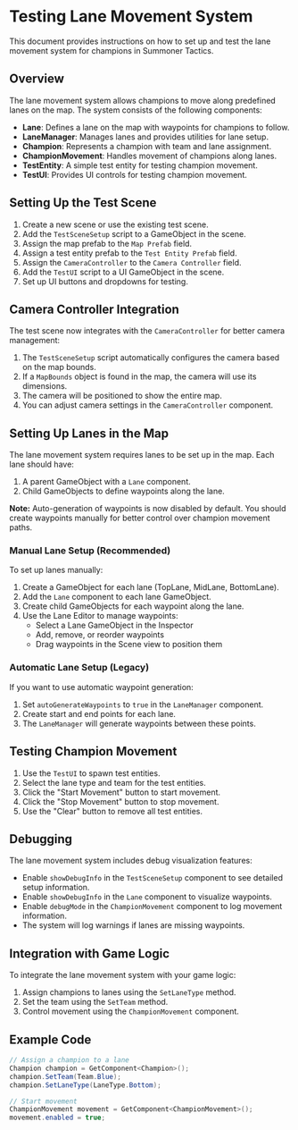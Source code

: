 # Testing Lane Movement System

This document provides instructions on how to set up and test the lane movement system for champions in Summoner Tactics.

## Overview

The lane movement system allows champions to move along predefined lanes on the map. The system consists of the following components:

- **Lane**: Defines a lane on the map with waypoints for champions to follow.
- **LaneManager**: Manages lanes and provides utilities for lane setup.
- **Champion**: Represents a champion with team and lane assignment.
- **ChampionMovement**: Handles movement of champions along lanes.
- **TestEntity**: A simple test entity for testing champion movement.
- **TestUI**: Provides UI controls for testing champion movement.

## Setting Up the Test Scene

1. Create a new scene or use the existing test scene.
2. Add the `TestSceneSetup` script to a GameObject in the scene.
3. Assign the map prefab to the `Map Prefab` field.
4. Assign a test entity prefab to the `Test Entity Prefab` field.
5. Assign the `CameraController` to the `Camera Controller` field.
6. Add the `TestUI` script to a UI GameObject in the scene.
7. Set up UI buttons and dropdowns for testing.

## Camera Controller Integration

The test scene now integrates with the `CameraController` for better camera management:

1. The `TestSceneSetup` script automatically configures the camera based on the map bounds.
2. If a `MapBounds` object is found in the map, the camera will use its dimensions.
3. The camera will be positioned to show the entire map.
4. You can adjust camera settings in the `CameraController` component.

## Setting Up Lanes in the Map

The lane movement system requires lanes to be set up in the map. Each lane should have:

1. A parent GameObject with a `Lane` component.
2. Child GameObjects to define waypoints along the lane.

**Note:** Auto-generation of waypoints is now disabled by default. You should create waypoints manually for better control over champion movement paths.

### Manual Lane Setup (Recommended)

To set up lanes manually:

1. Create a GameObject for each lane (TopLane, MidLane, BottomLane).
2. Add the `Lane` component to each lane GameObject.
3. Create child GameObjects for each waypoint along the lane.
4. Use the Lane Editor to manage waypoints:
   - Select a Lane GameObject in the Inspector
   - Add, remove, or reorder waypoints
   - Drag waypoints in the Scene view to position them

### Automatic Lane Setup (Legacy)

If you want to use automatic waypoint generation:

1. Set `autoGenerateWaypoints` to `true` in the `LaneManager` component.
2. Create start and end points for each lane.
3. The `LaneManager` will generate waypoints between these points.

## Testing Champion Movement

1. Use the `TestUI` to spawn test entities.
2. Select the lane type and team for the test entities.
3. Click the "Start Movement" button to start movement.
4. Click the "Stop Movement" button to stop movement.
5. Use the "Clear" button to remove all test entities.

## Debugging

The lane movement system includes debug visualization features:

- Enable `showDebugInfo` in the `TestSceneSetup` component to see detailed setup information.
- Enable `showDebugInfo` in the `Lane` component to visualize waypoints.
- Enable `debugMode` in the `ChampionMovement` component to log movement information.
- The system will log warnings if lanes are missing waypoints.

## Integration with Game Logic

To integrate the lane movement system with your game logic:

1. Assign champions to lanes using the `SetLaneType` method.
2. Set the team using the `SetTeam` method.
3. Control movement using the `ChampionMovement` component.

## Example Code

```csharp
// Assign a champion to a lane
Champion champion = GetComponent<Champion>();
champion.SetTeam(Team.Blue);
champion.SetLaneType(LaneType.Bottom);

// Start movement
ChampionMovement movement = GetComponent<ChampionMovement>();
movement.enabled = true;
``` 